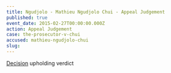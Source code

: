 ```yaml
---
title: Ngudjolo - Mathieu Ngudjolo Chui - Appeal Judgement
published: true
event_date: 2015-02-27T00:00:00.000Z
action: Appeal Judgement
case: the-prosecutor-v-chui
accused: mathieu-ngudjolo-chui
slug:
---
```



[Decision](http://www.icc-cpi.int/iccdocs/doc/doc1957802.pdf) upholding verdict